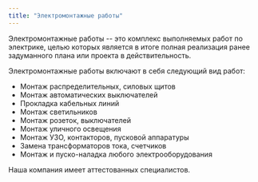 ```yaml
---
title: "Электромонтажные работы"
---
```


Электромонтажные работы -- это комплекс выполняемых работ по электрике, целью которых является в итоге полная реализация ранее задуманного плана или проекта в действительность.

Электромонтажные работы включают в себя следующий вид работ:

- Монтаж распределительных, силовых щитов
- Монтаж автоматических выключателей
- Прокладка кабельных линий
- Монтаж светильников
- Монтаж розеток, выключателей
- Монтаж уличного освещения
- Монтаж УЗО, контакторов, пусковой аппаратуры
- Замена трансформаторов тока, счетчиков
- Монтаж и пуско-наладка любого электрооборудования

Наша компания имеет аттестованных специалистов.
